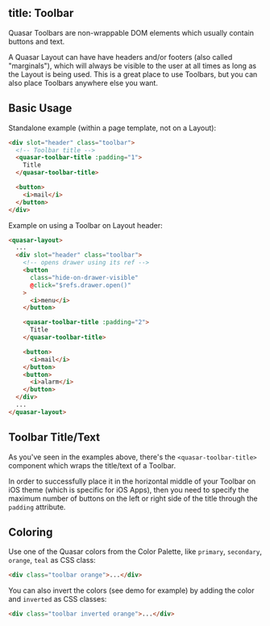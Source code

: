 title: Toolbar
---
Quasar Toolbars are non-wrappable DOM elements which usually contain buttons and text.

A Quasar Layout can have have headers and/or footers (also called "marginals"), which will always be visible to the user at all times as long as the Layout is being used. This is a great place to use Toolbars, but you can also place Toolbars anywhere else you want.

<input type="hidden" data-fullpage-demo="layout/toolbar">

## Basic Usage
Standalone example (within a page template, not on a Layout):
``` html
<div slot="header" class="toolbar">
  <!-- Toolbar title -->
  <quasar-toolbar-title :padding="1">
    Title
  </quasar-toolbar-title>

  <button>
    <i>mail</i>
  </button>
</div>
```

Example on using a Toolbar on Layout header:

``` html
<quasar-layout>
  ...
  <div slot="header" class="toolbar">
    <!-- opens drawer using its ref -->
    <button
      class="hide-on-drawer-visible"
      @click="$refs.drawer.open()"
    >
      <i>menu</i>
    </button>

    <quasar-toolbar-title :padding="2">
      Title
    </quasar-toolbar-title>

    <button>
      <i>mail</i>
    </button>
    <button>
      <i>alarm</i>
    </button>
  </div>
  ...
</quasar-layout>
```

## Toolbar Title/Text
As you've seen in the examples above, there's the `<quasar-toolbar-title>` component which wraps the title/text of a Toolbar.

In order to successfully place it in the horizontal middle of your Toolbar on iOS theme (which is specific for iOS Apps), then you need to specify the maximum number of buttons on the left or right side of the title through the `padding` attribute.

## Coloring
Use one of the Quasar colors from the Color Palette, like `primary`, `secondary`, `orange`, `teal` as CSS class:

``` html
<div class="toolbar orange">...</div>
```

You can also invert the colors (see demo for example) by adding the color and `inverted` as CSS classes:

``` html
<div class="toolbar inverted orange">...</div>
```

